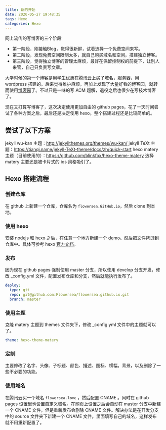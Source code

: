 ```yaml
---
title: 新的开始
date: 2020-05-27 19:48:35
tags: Hexo
categories: Hexo
---
```


网上流传的写博客的三个阶段

* 第一阶段，刚接触Blog，觉得很新鲜，试着选择一个免费空间来写。
* 第二阶段，发现免费空间限制太多，就自己购买域名和空间，搭建独立博客。
* 第三阶段，觉得独立博客的管理太麻烦，最好在保留控制权的前提下，让别人来管，自己只负责写文章。

大学时候的第一个博客是用学生优惠在腾讯云上买了域名，服务器，用 wordpress 搭建的。后来觉得维护麻烦，再加上发现了大量好看的博客园，就转而使用[博客园](https://www.cnblogs.com/baocong)了。不过只是一味的写 ACM 题解，退役之后也很少在写技术博客了。

现在又打算写博客了，这次决定使用更加自由的 github pages，花了一天时间尝试了各种方案之后，最后还是决定使用 hexo。整个搭建过程还是比较简单的。

## 尝试了以下方案

jekyll wu-kan 主题：<http://jekyllthemes.org/themes/wu-kan/>
jekyll TeXt 主题：<https://tianqi.name/jekyll-TeXt-theme/docs/zh/quick-start>
hexo matery 主题（目前使用的）：<https://github.com/blinkfox/hexo-theme-matery>
选择 matery 主要还是被卡片式的 ios 风格吸引了。

## Hexo 搭建流程

### 创建仓库

在 github 上新建一个仓库，仓库名为 `flowersea.GitHub.io`，然后 clone 到本地。

### 使用 hexo

安装 nodejs 和 hexo 之后，在任意一个地方新建一个 demo。然后把文件拷贝到仓库中。具体可参考 hexo [官方文档](https://hexo.io/zh-cn/docs/)。

### 发布

因为现在 github pages 强制使用 master 分支，所以使用 develop 分支开发，修改 _config.yml 文件，配置发布仓库和分支，然后就能执行发布了。

``` yaml
deploy:
  type: git
  repo: git@github.com:Flowersea/flowersea.github.io.git
  branch: master

```

### 使用主题

克隆 matery 主题到 themes 文件夹下，修改 _config.yml 文件中的主题就可以了。

```yaml
theme: hexo-theme-matery
```

### 定制

主要修改了名字、头像、子标题、颜色、描述、图标、横幅，背景，以及删除了一些不必要的功能。

### 使用域名

在腾讯云买一个域名 `flowersea.love` ，然后配置 CNAME 。同时在 github pages 设置里也设置自定义域名。在网页上设置之后会自动在 master 分支中新建一个 CNAME 文件，但是重新发布会删除 CNAME 文件。解决办法是在开发分支中的 source 文件夹下新建一个 CNAME 文件，里面填写自己的域名，这样发布就不用重新配置了。
